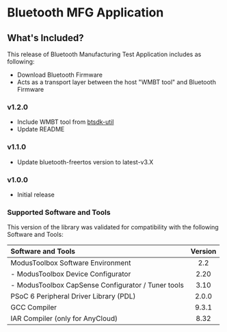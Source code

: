 # Bluetooth MFG Application

## What's Included?

This release of Bluetooth Manufacturing Test Application includes as following:

* Download Bluetooth Firmware
* Acts as a transport layer between the host "WMBT tool" and Bluetooth Firmware

### v1.2.0
* Include WMBT tool from [btsdk-util](https://github.com/Infineon/btsdk-utils)
* Update README

### v1.1.0
* Update bluetooth-freertos version to latest-v3.X

### v1.0.0
* Initial release

### Supported Software and Tools
This version of the library was validated for compatibility with the following Software and Tools:

| Software and Tools                                      | Version |
| :---                                                    | :----:  |
| ModusToolbox Software Environment                       | 2.2     |
| - ModusToolbox Device Configurator                      | 2.20    |
| - ModusToolbox CapSense Configurator / Tuner tools      | 3.10    |
| PSoC 6 Peripheral Driver Library (PDL)                  | 2.0.0   |
| GCC Compiler                                            | 9.3.1   |
| IAR Compiler (only for AnyCloud)                        | 8.32    |
